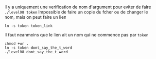 Il y a uniquement une verification de nom d'argument pour eviter de faire `./level08 token`
Impossible de faire un copie du fcher ou de changer le nom, mais on peut faire un lien


```ln -s token token_link```


Il faut neanmoins que le lien ait un nom qui ne commence pas par `token`


```
chmod +wr .
ln -s token dont_say_the_t_word
./level08 dont_say_the_t_word
```
